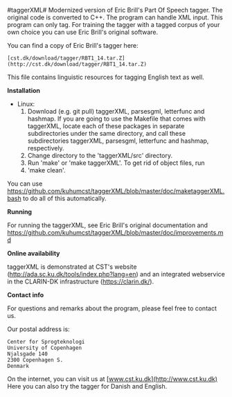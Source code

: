 #taggerXML#
Modernized version of Eric Brill's Part Of Speech tagger.
The original code is converted to C++.
The program can handle XML input.
This program can only tag. For training the tagger with a tagged corpus of your
own choice you can use Eric Brill's original software.

You can find a copy of Eric Brill's tagger here:

    [cst.dk/download/tagger/RBT1_14.tar.Z](http://cst.dk/download/tagger/RBT1_14.tar.Z)

This file contains linguistic resources for tagging English text as well.

**Installation**

* Linux:
    1. Download (e.g. git pull) taggerXML, parsesgml, letterfunc and hashmap. If you are going to use the Makefile that comes with taggerXML, locate each of these packages in separate subdirectories under the same directory, and call these subdirectories taggerXML, parsesgml, letterfunc and hashmap, respectively.
    2. Change directory to the 'taggerXML/src' directory.
    3. Run 'make' or 'make taggerXML'. To get rid of object files, run 
    4. 'make clean'.

You can use https://github.com/kuhumcst/taggerXML/blob/master/doc/maketaggerXML.bash to do all of this automatically.

**Running**

For running the taggerXML, see Eric Brill's original documentation and https://github.com/kuhumcst/taggerXML/blob/master/doc/improvements.md

**Online availability**

taggerXML is demonstrated at CST's website
(http://ada.sc.ku.dk/tools/index.php?lang=en)
and an integrated webservice in the CLARIN-DK infrastructure
(https://clarin.dk/).

**Contact info**

For questions and remarks about the program, please feel free to contact us.

Our postal address is:

    Center for Sprogteknologi
    University of Copenhagen
    Njalsgade 140
    2300 Copenhagen S.
    Denmark

On the internet, you can visit us at [www.cst.ku.dk](http://www.cst.ku.dk)
Here you can also try the tagger for Danish and English.

